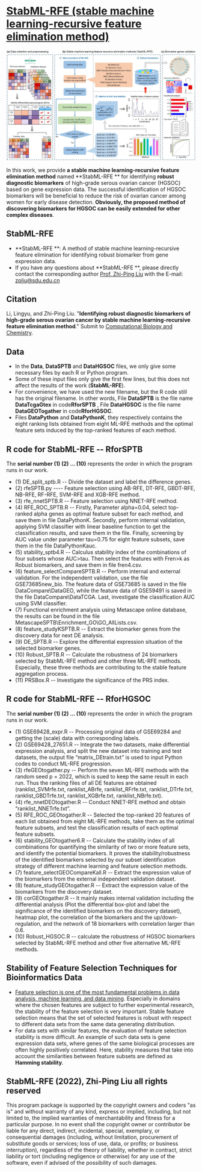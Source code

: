 # [StabML-RFE (stable machine learning-recursive feature elimination method)](https://github.com/zpliulab/StabML-RFE)

![Screenshot](Data/HGSOC.jpg)

In this work, we provide **a stable machine learning-recursive feature elimination method** named **StabML-RFE ** for identifying **robust diagnostic biomarkers** of high-grade serous ovarian cancer (HGSOC) based on gene expression data. The successful identification of HGSOC biomarkers will be beneficial to reduce the risk of ovarian cancer among women for early disease detection. **Obviously, the proposed method of discovering biomarkers for HGSOC can be easily extended for other complex diseases**.


## StabML-RFE
<!--START_SECTION:news-->
* **StabML-RFE **: A method of stable machine learning-recursive feature elimination for identifying robust biomarker from gene expression data. 
* If you have any questions about **StabML-RFE **, please directly contact the corresponding author [Prof. Zhi-Ping Liu](https://scholar.google.com/citations?user=zkBXb_kAAAAJ&hl=zh-CN&oi=ao) with the E-mail: zpliu@sdu.edu.cn
<!--END_SECTION:news-->


## Citation
Li, Lingyu, and Zhi-Ping Liu. "**Identifying robust diagnostic biomarkers of high-grade serous ovarian cancer by stable machine learning-recursive feature elimination method**." Submit to [Computational Biology and Chemistry](http://www.elsevier.com/wps/find/journaldescription.cws_home/627320/description#description). 


## Data
<!--START_SECTION:news-->
* In the **Data**, **DataSPTB** and **DataHGSOC** files, we only give some necessary files by each R or Python program. 
* Some of these input files only give the first few lines, but this does not affect the results of the work (**StabML-RFE**).
* For convenience, we have used the new filename, but the R code still has the original filename. In other words, File **DataSPTB** is the file name  **DataTcgaGtex** in code**RforSPTB** , File **DataHGSOC** is the file name  **DataGEOTogather** in code**RforHGSOC**.
* Files **DataPython** and **DataPythonK**, they respectively contains the eight ranking lists obtained from eight ML-RFE methods and the optimal feature sets induced by the top-ranked  features of each method.
<!--END_SECTION:news-->


## R code for StabML-RFE  --  RforSPTB
The **serial number (1) (2) ... (10)** represents the order in which the program runs in our work.
<!--START_SECTION:news-->
* (1) DE_split_sptb.R  --  Divide the dataset and label the difference genes.
* (2) rfeSPTB.py ----  Feature selection using AB-RFE, DT-RFE, GBDT-RFE, NB-RFE, RF-RFE, SVM-RFE and XGB-RFE method.
* (3) rfe_nnetSPTB.R  --  Feature selection using NNET-RFE method.
* (4) RFE_ROC_SPTB.R  --  Firstly, Parameter alpha=0.04, select top-ranked alpha genes as optimal feature subset for each method, and save them in file DataPythonK. Secondly, perform internal validation, applying SVM classifier with linear baseline function to get the classification results, and save them in the file. Finally, screening by AUC value under parameter tau=0.75 for eight feature subsets, save them in the file DataPythonKauc.
* (5) stability_sptb4.R  --  Calculus stability index of the combinations of four subsets whose AUC>tau. Then select the features with Fren>k as Robust biomarkers, and save them in file fren4.csv.
* (6) feature_selectCompareSPTB.R  --  Perform internal and external validation. For the independent validation, use the file GSE73685new_bio. The feature data of GSE73685 is saved in the file DataCompare\\DataGEO, while the feature data of GSE59491 is saved in the file DataCompare\\DataTCGA. Last, investigate the classification AUC using SVM classifier.
* (7) Functional enrichment analysis using Metascape online database, the results can be found in the file MetascapeSPTB\\Enrichment_GO\\GO_AllLists.csv.
* (8) feature_studyKSPTB.R  --  Extract the biomarker genes from the discovery data for next DE analysis.  
* (9) DE_SPTB.R  --  Explore the differential expression situation of the selected biomarker genes.
* (10) Robust_SPTB.R  --  Calculate the robustness of 24 biomarkers selected by StabML-RFE method and other three ML-RFE methods. Especially, these three methods are contributing to the stable feature aggregation process.
* (11) PRSBox.R  --  Investigate the significance of the PRS index.
<!--END_SECTION:news-->


## R code for StabML-RFE  --  RforHGSOC
The **serial number (1) (2) ... (10)** represents the order in which the program runs in our work.
<!--START_SECTION:news-->
* (1) GSE69428_expr.R  --  Processing original data of GSE69284 and getting the (scale) data with corresponding labels. 
* (2) GSE69428_27651.R  --  Integrate the two datasets, make differential expression analysis, and split the new dataset into training and test datasets, the output file “matrix_DEtrain.txt” is used to input Python codes to conduct ML-RFE progression.    
* (3) rfeGEOtogather.py  --  Perform the seven ML-RFE methods with the random seed p = 2022, which is sued to keep the same result in each run. Thus the ranking files of all DE features are obtained (ranklist_SVMrfe.txt, ranklist_ABrfe, ranklist_RFrfe.txt, ranklist_DTrfe.txt, ranklist_GBDTrfe.txt, ranklist_XGBrfe.txt, ranklist_NBrfe.txt). 
* (4) rfe_nnetDEOtogather.R  --  Conduct NNET-RFE method and obtain “ranklist_NNETrfe.txt”.
* (5) RFE_ROC_GEOtogather.R  --  Selected the top-ranked 20 features of each list obtained from eight ML-RFE methods, take them as the optimal feature subsets, and test the classification results of each optimal feature subsets.
* (6) stability_GEOtogather6.R  --  Calculate the stability index of all combinations for quantifying the similarity of two or more feature sets, and identify the potential biomarkers. It proves the stability/robustness of the identified biomarkers selected by our subset identification strategy of different machine learning and feature selection methods.
* (7) feature_selectGEOCompareKall.R  --  Extract the expression value of the biomarkers from the external independent validation dataset. 
* (8) feature_studyGEOtogather.R  --  Extract the expression value of the biomarkers from the discovery dataset. 
* (9) corGEOtogather.R  --  It mainly makes internal validation including the differential analysis (Plot the differential box-plot and label the significance of the identified biomarkers on the discovery dataset), heatmap plot, the correlation of the biomarkers and the up/down-regulation, and the network of 18 biomarkers with correlation larger than 0.6.
* (10) Robust_HGSOC.R  --  calculate the robustness of HGSOC biomarkers selected by StabML-RFE method and other five alternative ML-RFE methods.
<!--END_SECTION:news-->


## Stability of Feature Selection Techniques for Bioinformatics Data
<!--START_SECTION:news-->
* [Feature selection is one of the most fundamental problems in data analysis, machine learning, and data mining](https://doi.org/10.1007/978-3-030-64583-0_19). Especially in domains where the chosen features are subject to further experimental research, the stability of the feature selection is very important. Stable feature selection means that the set of selected features is robust with respect to different data sets from the same data generating distribution.
* For data sets with similar features, the evaluation of feature selection stability is more difficult. An example of such data sets is gene expression data sets, where genes of the same biological processes are often highly positively correlated.  Here, stability measures that take into account the similarities between feature subsets are defined as **Hamming stability**.
<!--END_SECTION:news-->


## StabML-RFE (2022), Zhi-Ping Liu all rights reserved
This program package is supported by the copyright owners and coders "as is" and without warranty of any kind, express or implied, including, but not limited to, the implied warranties of merchantability and fitness for a particular purpose. In no event shall the copyright owner or contributor be liable for any direct, indirect, incidental, special, exemplary, or consequential damages (including, without limitation, procurement of substitute goods or services; loss of use, data, or profits; or business interruption), regardless of the theory of liability, whether in contract, strict liability or tort (including negligence or otherwise) for any use of the software, even if advised of the possibility of such damages.
